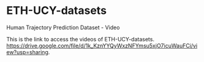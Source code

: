 # ETH-UCY-datasets
Human Trajectory Prediction Dataset - Video

This is the link to access the videos of ETH-UCY-datasets. https://drive.google.com/file/d/1k_KznYYQyWxzNFYmsu5xjO7icuWauFCi/view?usp=sharing.
